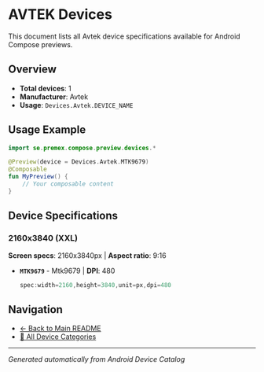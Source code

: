 # AVTEK Devices

This document lists all Avtek device specifications available for Android Compose previews.

## Overview

- **Total devices**: 1
- **Manufacturer**: Avtek
- **Usage**: `Devices.Avtek.DEVICE_NAME`

## Usage Example

```kotlin
import se.premex.compose.preview.devices.*

@Preview(device = Devices.Avtek.MTK9679)
@Composable
fun MyPreview() {
    // Your composable content
}
```

## Device Specifications

### 2160x3840 (XXL)

**Screen specs**: 2160x3840px | **Aspect ratio**: 9:16

- **`MTK9679`** - Mtk9679 | **DPI**: 480
  ```kotlin
  spec:width=2160,height=3840,unit=px,dpi=480
  ```

## Navigation

- [← Back to Main README](../../README.md)
- [📱 All Device Categories](../README.md)

---
*Generated automatically from Android Device Catalog*
